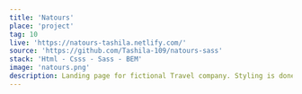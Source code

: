 ```yaml
---
title: 'Natours'
place: 'project'
tag: 10
live: 'https://natours-tashila.netlify.com/'
source: 'https://github.com/Tashila-109/natours-sass'
stack: 'Html - Csss - Sass - BEM'
image: 'natours.png'
description: Landing page for fictional Travel company. Styling is done with Sass and custom grid is used for layout. Advanced animations are also present on the website. The website is completely responsive.
---
```

